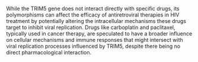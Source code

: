While the TRIM5 gene does not interact directly with specific drugs, its polymorphisms can affect the efficacy of antiretroviral therapies in HIV treatment by potentially altering the intracellular mechanisms these drugs target to inhibit viral replication. Drugs like carboplatin and paclitaxel, typically used in cancer therapy, are speculated to have a broader influence on cellular mechanisms and immune responses that might intersect with viral replication processes influenced by TRIM5, despite there being no direct pharmacological interaction.